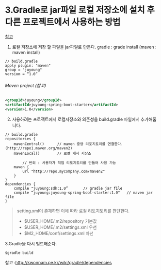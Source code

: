 # 3.Gradle로 jar파일 로컬 저장소에 설치 후 다른 프로젝트에서 사용하는 방법
[참고](https://spring.io/guides/gs/gradle)

1. 로컬 저장소에 저장 할 파일을 jar파일로 만든다.
gradle : grade install (maven : maven install)
~~~
// build.gradle
apply plugin: "maven"
group = "juyoung"
version = “1.0”
~~~
###### Maven project (참고)
~~~XML
<groupId>juyoung</groupId>
<artifactId>juyoung-spring-boot-starter</artifactId>
<version>1.0</version>
~~~

2. 사용하려는 프로젝트에서 로컬저장소와 의존성을 build.gradle 파일에서 추가해줍니다.
~~~
// build.gradle
repositories {
    mavenCentral()      // maven 중앙 리포지토리를 연결한다. (http://repo1.maven.org/maven2)
    mavenLocal()        // 로컬 캐시 저장소

		// 번외 : 사용자가 직접 리포지토리를 만들어 사용 가능
    maven {
        url "http://repo.mycompany.com/maven2"
    }
}
dependencies {
    compile "juyoung:sdk:1.0”		// gradle jar file
    compile “juyoung:juyoung-spring-boot-starter:1.0"	// maven jar file
}
~~~
> setting.xml이 존재하면 이에 따라 로컬 리토지토리를 판단한다.
> - $USER_HOME/.m2/repository 기본값
> - $USER_HOME/.m2/settings.xml 우선
> - $M2_HOME/conf/settings.xml 차선

3.Gradle을 다시 빌드해준다.
~~~
$gradle build
~~~

참고 :http://kwonnam.pe.kr/wiki/gradle/dependencies
